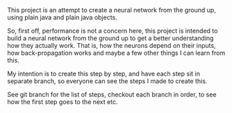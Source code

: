 This project is an attempt to create a neural network from the ground up, using
plain java and plain java objects.

So, first off, performance is not a concern here, this project is intended to
build a neural network from the ground up to get a better understanding how
they actually work. That is, how the neurons depend on their inputs, how
back-propagation works and maybe a few other things I can learn from this.

My intention is to create this step by step, and have each step sit in separate
branch, so everyone can see the steps I made to create this.

See git branch for the list of steps, checkout each branch in order, to see how
the first step goes to the next etc.



